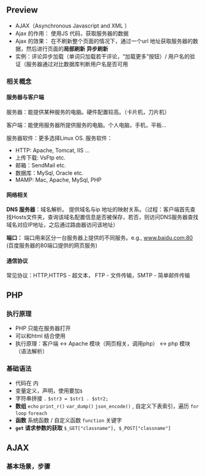 
## Preview 
- AJAX（Asynchronous Javascript and XML ）
- Ajax 的作用： 使用JS 代码，获取服务器的数据
- Ajax 的效果： 在不刷新整个页面的情况下，通过一个url 地址获取服务器的数据，然后进行页面的**局部刷新** **异步刷新**
- 实例：评论异步加载（单词只加载若干评论，“加载更多”按钮）/ 用户名的验证（服务器通过对比数据库判断用户名是否可用

### 相关概念
#### 服务器与客户端

服务器：能提供某种服务的电脑。硬件配置较高。（卡片机，刀片机）

客户端：能使用服务器所提供服务的电脑。个人电脑，手机，平板... 

服务器软件：更多选择Linux OS. 服务软件：
- HTTP: Apache, Tomcat, IIS ...
- 上传下载: VsFtp etc. 
- 邮箱：SendMail etc. 
- 数据库：MySql, Oracle etc. 
- MAMP: Mac, Apache, MySql, PHP 

#### 网络相关
**DNS 服务器**：域名解析。 提供域名与ip 地址的映射关系。（过程：客户端首先查找Hosts文件夹，查询该域名配置信息是否被保存，若否，则访问DNS服务器查找域名对应IP地址，之后通过路由器访问该地址）

**端口：** 端口用来区分一台服务器上提供的不同服务。e.g., www.baidu.com:80 (百度服务器的80端口提供的网页服务) 

#### 通信协议
 常见协议：HTTP,HTTPS - 超文本， FTP - 文件传输，SMTP - 简单邮件传输

## PHP 

### 执行原理
- PHP 只能在服务器打开
- 可以和html 结合使用
- 执行原理：客户端   <->   Apache 模块（网页相关，调用php） <->  php 模块（语法解析）

### 基础语法
- 代码在<?php ... ?> 内
- 变量定义，声明，使用要加`$`
- 字符串拼接 `.` `$str3 = $str1 . $str2; `
- **数组** `echo` `print_r()` `var_dump()` `json_encode()` , 自定义下表索引，遍历 `for loop` `foreach`
- **函数** 系统函数 / 自定义函数 `function` 关键字 
- **`get` 请求参数的获取** `$_GET["classname"], $_POST["classname"]` 

## AJAX 
### 基本场景，步骤

<!--stackedit_data:
eyJoaXN0b3J5IjpbMTk2MjM2MDUsLTEzNTQ5NjMwOTgsLTEyNz
UzMzUwODYsLTEzNjUwMzc1MzEsLTIwMDkxMjAxOTIsLTcwNDM3
ODYwNSwxNDQ3ODA5NDgwLDg3MTk4OTQ2OSwtMTI2NzEyNDUyNC
wtMTYxNTI1NTAwOCw0MjkzNDAwOTYsLTEwMTMxMzU0MjEsMzM0
MTU1MzkzLC0xMzk0MjIzMzQxLC0xNzEwNTAwOTUzLC0xNzEwNT
AwOTUzLDE5MTU3NjI4NjEsMTQ5ODkxMDU3NywtMTY0OTc1NjYw
OCwtMzE0OTQ3MDJdfQ==
-->